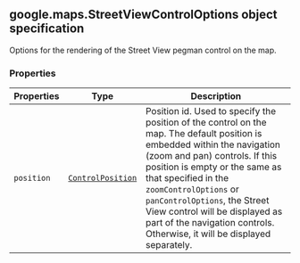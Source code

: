 <h2 id="StreetViewControlOptions">
google.maps.StreetViewControlOptions
object specification
</h2><p>Options for the rendering of the Street View pegman control on the map.</p><h3 id="devsite_header_19">Properties</h3><table summary="interface StreetViewControlOptions - Properties" width="100%">
<thead>
<tr><th>Properties</th>
<th>Type</th>
<th>Description</th>
</tr></thead>
<tbody>
<tr>
<td><code>position</code></td>
<td><code><a href="https://github.com/amenadiel/google-maps-documentation/blob/master/docs/google.maps.ControlPosition.md">ControlPosition</a></code></td>
<td>Position id. Used to specify the position of the control on the map. The default position is embedded within the navigation (zoom and pan) controls. If this position is empty or the same as that specified in the <code>zoomControlOptions</code> or <code>panControlOptions</code>, the Street View control will be displayed as part of the navigation controls. Otherwise, it will be displayed separately.</td>
</tr>
</tbody>
</table>